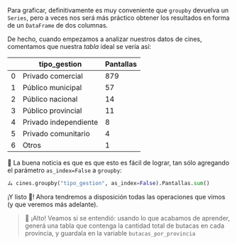 Para graficar, definitivamente es muy conveniente que `groupby` devuelva un `Series`, pero a veces nos será más práctico obtener los resultados en forma de un `DataFrame` de dos columnas. 

De hecho, cuando empezamos a analizar nuestros datos de cines, comentamos que nuestra _tabla_ ideal se vería así: 

||tipo_gestion|Pantallas|
|---|---|---|
|0|Privado comercial|879|
|1|Público municipal|57|
|2|Público nacional|14|
|3|Público provincial|11|
|4|Privado independiente|8|
|5|Privado comunitario|4|
|6|Otros|1|
 
📰 La buena noticia es que es que esto es fácil de lograr, tan sólo agregando el parámetro `as_index=False` a `groupby`:

```python
ム cines.groupby("tipo_gestion", as_index=False).Pantallas.sum()
```

¡Y listo :tada:! Ahora tendremos a disposición todas las operaciones que vimos (y que veremos más adelante). 

> 🛑 ¡Alto! Veamos si se entendió: usando lo que acabamos de aprender, generá una tabla que contenga la cantidad total de butacas en cada provincia, y guardala en la variable `butacas_por_provincia`
